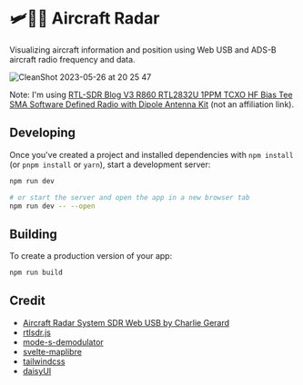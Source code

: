 # 🛩️🚁📡 Aircraft Radar

Visualizing aircraft information and position using Web USB and ADS-B aircraft radio frequency and data.

![CleanShot 2023-05-26 at 20 25 47](https://github.com/chrisjm/aircraft-radar/assets/96110/008156bc-33a7-4457-afed-6fc489005885)

Note: I'm using [RTL-SDR Blog V3 R860 RTL2832U 1PPM TCXO HF Bias Tee SMA Software Defined Radio with Dipole Antenna Kit](https://www.amazon.com/dp/B0BMKB3L47) (not an affiliation link).

## Developing

Once you've created a project and installed dependencies with `npm install` (or `pnpm install` or `yarn`), start a development server:

```bash
npm run dev

# or start the server and open the app in a new browser tab
npm run dev -- --open
```

## Building

To create a production version of your app:

```bash
npm run build
```

## Credit

* [Aircraft Radar System SDR Web USB by Charlie Gerard](https://charliegerard.dev/blog/aircraft-radar-system-rtl-sdr-web-usb/)
* [rtlsdr.js](https://github.com/sandeepmistry/rtlsdrjs)
* [mode-s-demodulator](https://github.com/watson/mode-s-demodulator)
* [svelte-maplibre](https://github.com/dimfeld/svelte-maplibre)
* [tailwindcss](https://tailwindcss.com/)
* [daisyUI](https://daisyui.com/)
